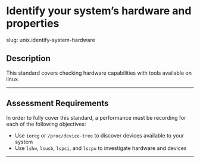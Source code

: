 # Identify your system’s hardware and properties

slug: unix.identify-system-hardware

## Description
This standard covers checking hardware capabilities with tools available on linux.


---
## Assessment Requirements
In order to fully cover this standard, a performance must be recording for each of the following objectives:

- Use `ioreg` or `/proc/device-tree` to discover devices available to your system
- Use `lshw`, `lsusb`, `lspci`, and `lscpu` to investigate hardware and devices


---
